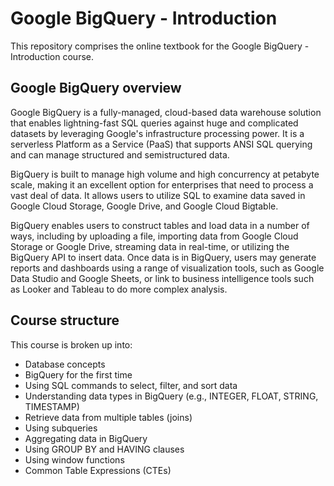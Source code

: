 # Google BigQuery - Introduction
This repository comprises the online textbook for the Google BigQuery - Introduction course.
## Google BigQuery overview
Google BigQuery is a fully-managed, cloud-based data warehouse solution that enables lightning-fast SQL queries against huge and complicated datasets by leveraging Google's infrastructure processing power. It is a serverless Platform as a Service (PaaS) that supports ANSI SQL querying and can manage structured and semistructured data.

BigQuery is built to manage high volume and high concurrency at petabyte scale, making it an excellent option for enterprises that need to process a vast deal of data. It allows users to utilize SQL to examine data saved in Google Cloud Storage, Google Drive, and Google Cloud Bigtable.

BigQuery enables users to construct tables and load data in a number of ways, including by uploading a file, importing data from Google Cloud Storage or Google Drive, streaming data in real-time, or utilizing the BigQuery API to insert data. Once data is in BigQuery, users may generate reports and dashboards using a range of visualization tools, such as Google Data Studio and Google Sheets, or link to business intelligence tools such as Looker and Tableau to do more complex analysis.
## Course structure

This course is broken up into:
- Database concepts
- BigQuery for the first time
- Using SQL commands to select, filter, and sort data
- Understanding data types in BigQuery (e.g., INTEGER, FLOAT, STRING, TIMESTAMP)
- Retrieve data from multiple tables (joins)
- Using subqueries
- Aggregating data in BigQuery
- Using GROUP BY and HAVING clauses 
- Using window functions
- Common Table Expressions (CTEs)

